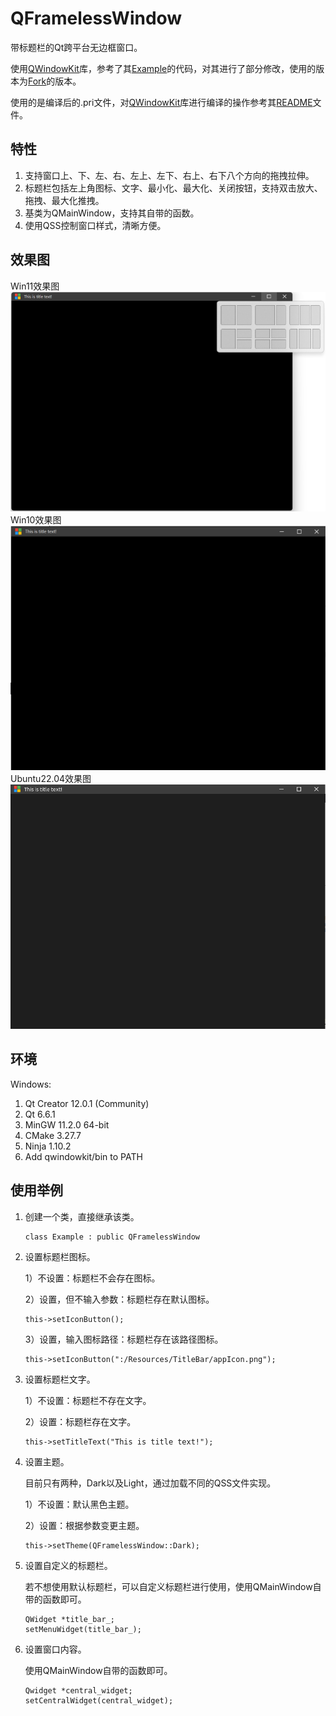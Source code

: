 # QFramelessWindow

带标题栏的Qt跨平台无边框窗口。

使用[QWindowKit](https://github.com/stdware/qwindowkit)库，参考了其[Example](https://github.com/stdware/qwindowkit/tree/main/examples)的代码，对其进行了部分修改，使用的版本为[Fork](https://github.com/NoCaiTnT/qwindowkit)的版本。

使用的是编译后的.pri文件，对[QWindowKit](https://github.com/stdware/qwindowkit)库进行编译的操作参考其[README](https://github.com/stdware/qwindowkit/blob/main/README.md)文件。

## 特性

1.  支持窗口上、下、左、右、左上、左下、右上、右下八个方向的拖拽拉伸。
2.  标题栏包括左上角图标、文字、最小化、最大化、关闭按钮，支持双击放大、拖拽、最大化推拽。
3.  基类为QMainWindow，支持其自带的函数。
4.  使用QSS控制窗口样式，清晰方便。

## 效果图
Win11效果图
![Windows11效果图](example_win11.png)
Win10效果图
![Windows10效果图](example_win10.png)
Ubuntu22.04效果图
![Ubuntu22.04效果图](example_linux.png)

## 环境
Windows:

1. Qt Creator 12.0.1 (Community)
2. Qt 6.6.1
3. MinGW 11.2.0 64-bit
4. CMake 3.27.7
5. Ninja 1.10.2
6. Add qwindowkit/bin to PATH

## 使用举例

1.  创建一个类，直接继承该类。

    ```纯文本
    class Example : public QFramelessWindow
    ```

2.  设置标题栏图标。

    1）不设置：标题栏不会存在图标。

    2）设置，但不输入参数：标题栏存在默认图标。

    ```纯文本
    this->setIconButton();
    ```

    3）设置，输入图标路径：标题栏存在该路径图标。

    ```纯文本
    this->setIconButton(":/Resources/TitleBar/appIcon.png");
    ```

3.  设置标题栏文字。

    1）不设置：标题栏不存在文字。

    2）设置：标题栏存在文字。

    ```纯文本
    this->setTitleText("This is title text!");
    ```

4.  设置主题。

    目前只有两种，Dark以及Light，通过加载不同的QSS文件实现。

    1）不设置：默认黑色主题。

    2）设置：根据参数变更主题。

    ```纯文本
    this->setTheme(QFramelessWindow::Dark);
    ```

5.  设置自定义的标题栏。

    若不想使用默认标题栏，可以自定义标题栏进行使用，使用QMainWindow自带的函数即可。

    ```纯文本
    QWidget *title_bar_;
    setMenuWidget(title_bar_);
    ```

6.  设置窗口内容。

    使用QMainWindow自带的函数即可。

    ```纯文本
    Qwidget *central_widget;
    setCentralWidget(central_widget);
    ```
